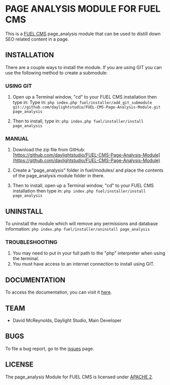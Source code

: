 # PAGE ANALYSIS MODULE FOR FUEL CMS
This is a [FUEL CMS](http://www.getfuelcms.com) page_analysis module that can be used to distill down SEO related content in a page.

## INSTALLATION
There are a couple ways to install the module. If you are using GIT you can use the following method
to create a submodule:

### USING GIT
1. Open up a Terminal window, "cd" to your FUEL CMS installation then type in: 
Type in:
``php index.php fuel/installer/add_git_submodule git://github.com/daylightstudio/FUEL-CMS-Page-Analysis-Module.git page_analysis``

2. Then to install, type in:
``php index.php fuel/installer/install page_analysis``


### MANUAL
1. Download the zip file from GitHub:
[https://github.com/daylightstudio/FUEL-CMS-Page-Analysis-Module](https://github.com/daylightstudio/FUEL-CMS-Page-Analysis-Module)

2. Create a "page_analysis" folder in fuel/modules/ and place the contents of the page_analysis module folder in there.

3. Then to install, open up a Terminal window, "cd" to your FUEL CMS installation then type in:
``php index.php fuel/installer/install page_analysis``

## UNINSTALL

To uninstall the module which will remove any permissions and database information:
``php index.php fuel/installer/uninstall page_analysis``

### TROUBLESHOOTING
1. You may need to put in your full path to the "php" interpreter when using the terminal.
2. You must have access to an internet connection to install using GIT.


## DOCUMENTATION
To access the documentation, you can visit it [here](http://docs.getfuelcms.com/modules/page_analysis).

## TEAM
* David McReynolds, Daylight Studio, Main Developer

## BUGS
To file a bug report, go to the [issues](https://github.com/daylightstudio/FUEL-CMS-Page-Analysis-Module/issues) page.

## LICENSE
The page_analysis Module for FUEL CMS is licensed under [APACHE 2](http://www.apache.org/licenses/LICENSE-2.0).